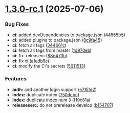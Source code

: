 # [1.3.0-rc.1](https://github.com/obergerkatz/testing-semantic-release/compare/v1.2.3...v1.3.0-rc.1) (2025-07-06)


### Bug Fixes

* **ci:** added devDependencies to package.json ([44555b5](https://github.com/obergerkatz/testing-semantic-release/commit/44555b55ec544f0c82da50a99028d1ac39deaf34))
* **ci:** added plugins to package.json ([8c9fa45](https://github.com/obergerkatz/testing-semantic-release/commit/8c9fa4596ad0b7ae0274c862c700c0f367d519f0))
* **ci:** fetch all tags ([344661c](https://github.com/obergerkatz/testing-semantic-release/commit/344661cf4bd8697c917c015e3e7638e6c48c0a80))
* **ci:** fetch all tags from master ([1d970eb](https://github.com/obergerkatz/testing-semantic-release/commit/1d970eb523243b0fc068b7eb9007f5ce8faf042b))
* **ci:** fix .releaserc ([88e473b](https://github.com/obergerkatz/testing-semantic-release/commit/88e473bca9279a71b7bada1a3835c956809791ed))
* **ci:** fix ci ([afedb9c](https://github.com/obergerkatz/testing-semantic-release/commit/afedb9caadbefaf2dd527e473f4eb7e66c1687c7))
* **ci:** modify the CI's secrets ([5611513](https://github.com/obergerkatz/testing-semantic-release/commit/56115138af8b58a117dfd1d9e29606d7215a5af4))


### Features

* **auth:** add another login support ([e715fe2](https://github.com/obergerkatz/testing-semantic-release/commit/e715fe27e07fed1aa7c83c58b858944c857281cf))
* **index:** duplicate index ([750dcbc](https://github.com/obergerkatz/testing-semantic-release/commit/750dcbc202422a79baea04052e5484fcab638886))
* **index:** duplicate index num 3 ([f19c81a](https://github.com/obergerkatz/testing-semantic-release/commit/f19c81acaf7524f6c123a207c27feb4a9c911ba3))
* **releaseserc:** do not prerelease develop ([b154707](https://github.com/obergerkatz/testing-semantic-release/commit/b154707ff91a104b6d5d119542196b174b50b3a5))
